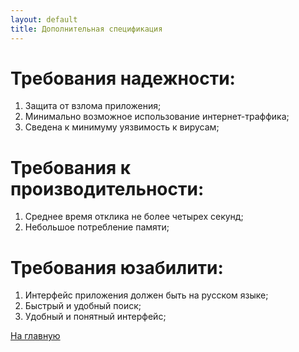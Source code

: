 ```yaml
---
layout: default
title: Дополнительная спецификация
---
```


# Требования надежности:
1. Защита от взлома приложения;
2. Минимально возможное использование интернет-траффика;
3. Сведена к минимуму уязвимость к вирусам;
# Требования к производительности:
1. Среднее время отклика не более четырех секунд;
2. Небольшое потребление памяти;
# Требования юзабилити:
1. Интерфейс приложения должен быть на русском языке;
2. Быстрый и удобный поиск;
3. Удобный и понятный интерфейс;

[На главную](./)
